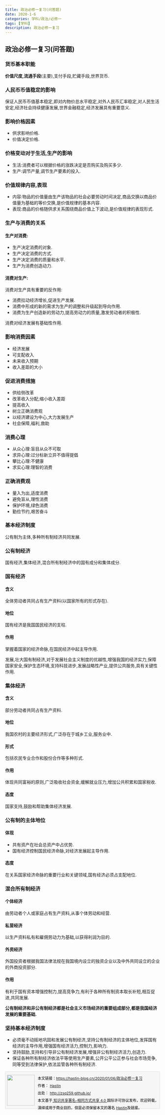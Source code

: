 ```yaml
---
title: 政治必修一复习(问答题)
date: 2020-1-6
categories: 学科/政治/必修一
tags: [学科]
description: 政治必修一复习
---
```


## 政治必修一复习(问答题)

### 货币基本职能

**价值尺度,流通手段**(主要),支付手段,贮藏手段,世界货币.

### 人民币币值稳定的影响

保证人民币币值基本稳定,即对内物价总水平稳定,对外人民币汇率稳定,对人民生活安定,经济社会持续健康发展,世界金融稳定,经济发展具有重要意义.

### 影响价格因素

- 供求影响价格.
- 价值决定价格.

### 价格变动对于生活,生产的影响

- 生活:消费者可以根据价格的涨跌决定是否购买及购买多少.
- 生产:调节产量,调节生产要素的投入.

### 价值规律内容,表现

- 内容:物品的价值量由生产该物品的社会必要劳动时间决定,商品交换以商品价值量为基础的等价交换,是价值规律的基本内容.
- 表现:商品的价格随供求关系围绕商品价值上下波动,是价值规律的表现形式.

### 生产与消费的关系

#### 生产对消费:

- 生产决定消费的对象.
- 生产决定消费的方式.
- 生产决定消费的质量和水平.
- 生产为消费创造动力.

#### 消费对生产:

消费对生产具有重要的反作用:

- 消费拉动经济增长,促进生产发展.
- 消费中形成的新的需求为生产的调整和升级起到导向作用.
- 消费为生产创造新的劳动力,提高劳动力的质量,激发劳动者的积极性.

消费对经济发展有基础性作用.

### 影响消费因素

- 经济发展
- 可支配收入
- 未来收入预期
- 收入差距的大小

### 促进消费措施

- 供给侧改革
- 改革收入分配,缩小收入差距
- 提高收入
- 树立正确消费观
- 以经济建设为中心,大力发展生产
- 社会保障,福利,救助

### 消费心理

- 从众心理:盲目从众不可取
- 求异心理:过分标新立异不值得提倡
- 攀比心理:不健康
- 求实心理:理智的消费

### 正确消费观

- 量入为出,适度消费
- 避免盲从,理性消费
- 保护环境,绿色消费
- 勤俭节约,艰苦奋斗

### 基本经济制度

公有制为主体,多种所有制经济共同发展.

### 公有制经济

国有经济,集体经济,混合所有制经济中的国有成分和集体成分.

### 国有经济

#### 含义

全体劳动者共同占有生产资料(以国家所有的形式存在).

#### 地位

国有经济是我国国民经济的支柱. 

#### 作用

掌握着国家的经济命脉,在国民经济中起主导作用.

发展,壮大国有制经济,对于发展社会主义制度的优越性,增强我国的经济实力,保障国家安全,保护生态环境,支持科技进步,发展战略性产业,提供公共服务,具有关键性作用.

### 集体经济

#### 含义

部分劳动者共同占有生产资料.

#### 地位

我国农村的主要经济形式,广泛存在于城乡工业,服务业中.

#### 形式

包括农民专业合作和股份合作等多种形式.

#### 作用

体现共同富裕的原则,广泛吸收社会资金,缓解就业压力,增加公共积累和国家税收.

#### 态度

国家支持,鼓励和帮助集体经济发展.

### 公有制的主体地位

#### 体现

- 共有资产在社会总资产中占优势.
- 国有经济控制国民经济命脉,对经济发展起主导作用.

#### 态度

在关系国家经济命脉的重要行业和关键领域,国有经济必须占支配地位.

### 混合所有制经济

#### 个体经济

由劳动者个人或家庭占有生产资料,从事个体劳动和经营.

#### 私营经济

以生产资料私有和雇佣劳动力为基础,以获得利润为目的.

#### 外资经济

外国投资者根据我国法律法规在我国境内设立的独资企业以及中外共同设立的企业的外商投资部分.

#### 作用

有利于国有资本增强控制力,提高竞争力,有利于各种所有制资本取长补短,相互促进,共同发展.

**公有制经济和非公有制经济都是社会主义市场经济的重要组成部分,都是我国经济发展的重要基础.**

### 坚持基本经济制度

- 必须毫不动摇地巩固和发展公有制经济,坚持公有制经济的主体地位,发挥国有经济的主导作用,增强国有经济活力,控制力,影响力.
- 坚持鼓励,支持和引导非公有制经济发展,增强非公有制经济活力,创造力.
- 保证各种所有制经济依法平等使用生产要素,公开公平公正参与社会市场竞争,同等受到法律保护,依法监管各种所有制经济.

<div style="font-size:12px;border-bottom: #ddd 1px solid; BORDER-LEFT: #ddd 1px solid; BACKGROUND: #f6f6f6; HEIGHT: 120px; BORDER-TOP: #ddd 1px solid; BORDER-RIGHT: #ddd 1px solid">
<div style="MARGIN-TOP: 10px; FLOAT: left; MARGIN-LEFT: 5px; MARGIN-RIGHT: 10px">
<IMG alt="" src="https://avatars1.githubusercontent.com/u/168751?v=3&s=140" width=90 height=100>
</div>
<div style="LINE-HEIGHT: 200%; MARGIN-TOP: 10px; COLOR: #000000">
本文链接：<a href="https://hastin-blog.cn/2020/01/06/政治必修一复习">https://hastin-blog.cn/2020/01/06/政治必修一复习</a> <br/>
作者： 
<a href="http://zsq259.github.io/">Hastin</a> <br/>出处： 
<a href="http://zsq259.github.io/">http://zsq259.github.io/</a>
<br/>本文基于<a target="_blank" title="Creative Commons Attribution-ShareAlike 4.0 International (CC BY-SA 4.0)" href="http://creativecommons.org/licenses/by-sa/4.0/"> 知识共享署名-相同方式共享 4.0 </a>
国际许可协议发布，欢迎转载，演绎或用于商业目的，但是必须保留本文的署名 
<a href="http://zsq259.github.io/">Hastin</a>及链接。
</div>
</div>
